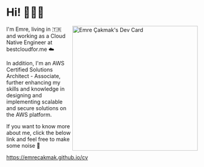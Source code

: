 <h1>Hi! 🙋🏻‍♂️</h1>

<a href="https://app.daily.dev/cakmak"><img src="https://api.daily.dev/devcards/7008d1427f75494b8c82f1498e0cd769.png?r=bzo" width="330" alt="Emre Çakmak's Dev Card" align="right"/></a>


I'm Emre, living in 🇹🇷 and working as a Cloud Native Engineer at bestcloudfor.me ☁️

In addition, I'm an AWS Certified Solutions Architect - Associate, further enhancing my skills and knowledge in designing and implementing scalable and secure solutions on the AWS platform.

If you want to know more about me, click the below link and feel free to make some noise 🤟 

https://emrecakmak.github.io/cv
